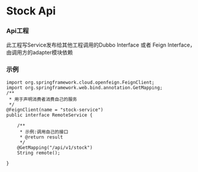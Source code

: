 # Stock Api

### Api工程
此工程写Service发布给其他工程调用的Dubbo Interface 或者 Feign Interface，由调用方的adapter模块依赖

### 示例
```
import org.springframework.cloud.openfeign.FeignClient;
import org.springframework.web.bind.annotation.GetMapping;
/**
 * 用于声明消费者消费自己的服务
 */
@FeignClient(name = "stock-service")
public interface RemoteService {

    /**
     * 示例:调用自己的接口
     * @return result
     */
    @GetMapping("/api/v1/stock")
    String remote();

}
```
